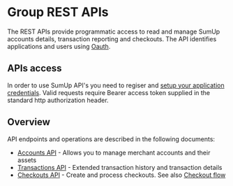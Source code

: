 # Group REST APIs

The REST APIs provide programmatic access to read and manage SumUp accounts details, transaction reporting and checkouts. The API identifies applications and users using [Oauth](/oauth).


## APIs access

In order to use SumUp API's you need to regiser and [setup your application credentials](../oauth/#oauth-setup). Valid requests require Bearer access token supplied in the standard http authorization header.

## Overview

API endpoints and operations are described in the following documents:

+ [Accounts API](/rest-api/accounts-api) - Allows you to manage merchant accounts and their assets
+ [Transactions API](/rest-api/transactions-api) - Extended transaction history and transaction details
+ [Checkouts API](/rest-api/checkouts-api) - Create and process checkouts. See also [Checkout flow](/checkouts)

